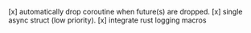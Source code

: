 [x] automatically drop coroutine when future(s) are dropped.
[x] single async struct (low priority).
[x] integrate rust logging macros
